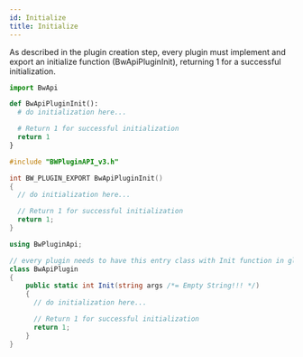 ```yaml
---
id: Initialize
title: Initialize
---
```


As described in the plugin creation step, every plugin must implement and export an initialize function (BwApiPluginInit), returning 1 for a successful initialization.

<!--DOCUSAURUS_CODE_TABS-->

<!--Python-->

```python
import BwApi

def BwApiPluginInit():
  # do initialization here...

  # Return 1 for successful initialization
  return 1
}
```

<!--C++-->

```cpp
#include "BWPluginAPI_v3.h"

int BW_PLUGIN_EXPORT BwApiPluginInit()
{
  // do initialization here...

  // Return 1 for successful initialization
  return 1;
}
```

<!--C#-->

```csharp
using BwPluginApi;

// every plugin needs to have this entry class with Init function in global namespace
class BwApiPlugin
{
    public static int Init(string args /*= Empty String!!! */)
    {
      // do initialization here...

      // Return 1 for successful initialization
      return 1;
    }
}
```

<br/>
<!--END_DOCUSAURUS_CODE_TABS-->